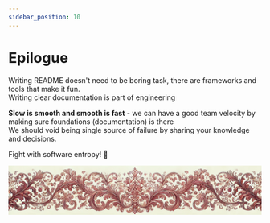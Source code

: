 ```yaml
---
sidebar_position: 10
---
```

# Epilogue

Writing README doesn't need to be boring task, there are frameworks and tools that make it fun.  
Writing clear documentation is part of engineering  
  
**Slow is smooth and smooth is fast** - we can have a good team velocity by making sure foundations (documentation) is there  
We should void being single source of failure by sharing your knowledge and decisions.  

  
    
  
Fight with software entropy! 💪



![ornament](./red-small.png)

